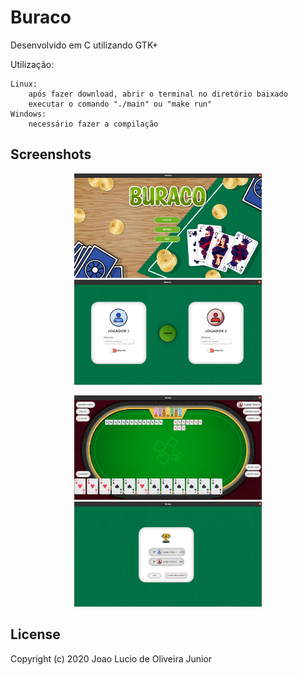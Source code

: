 # Buraco

Desenvolvido em C utilizando GTK+ 

Utilização:

    Linux:
        após fazer download, abrir o terminal no diretório baixado
        executar o comando "./main" ou "make run"
    Windows:
        necessário fazer a compilação
        
## Screenshots

<p align="center">
<img src="https://github.com/joaolucio99/Buraco/blob/main/assets/readme/1.jpeg?raw=true" width="300" />
<img src="https://github.com/joaolucio99/Buraco/blob/main/assets/readme/2.jpeg?raw=true" width="300" />
</p><p align="center">
<img src="https://github.com/joaolucio99/Buraco/blob/main/assets/readme/3.jpeg?raw=true" width="300" />
<img src="https://github.com/joaolucio99/Buraco/blob/main/assets/readme/4.jpeg?raw=true" width="300" />
</p>

## License

Copyright (c) 2020 Joao Lucio de Oliveira Junior
